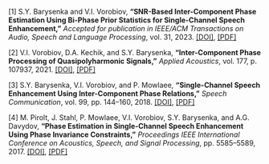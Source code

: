 [1] S.Y. Barysenka and V.I. Vorobiov, **“SNR-Based Inter-Component Phase Estimation Using Bi-Phase Prior Statistics for Single-Channel Speech Enhancement,”** *Accepted for publication in IEEE/ACM Transactions on Audio, Speech and Language Processing*, vol. 31, 2023. [[DOI]](https://doi.org/10.1109/TASLP.2023.3284514), [[PDF]](https://github.com/SiarheiBarysenka/Publications/blob/main/2023-barysenka.pdf)

[2] V.I. Vorobiov, D.A. Kechik, and S.Y. Barysenka, **“Inter-Component Phase Processing of Quasipolyharmonic Signals,”** *Applied Acoustics*, vol. 177, p. 107937, 2021. [[DOI]](https://doi.org/10.1016/j.apacoust.2021.107937), [[PDF]](https://github.com/SiarheiBarysenka/Publications/blob/main/2021-vorobiov.pdf)

[3] S.Y. Barysenka, V.I. Vorobiov, and P. Mowlaee, **“Single-Channel Speech Enhancement Using Inter-Component Phase Relations,”** *Speech Communication*, vol. 99, pp. 144–160, 2018. [[DOI]](https://doi.org/10.1016/j.specom.2018.03.009), [[PDF]](https://github.com/SiarheiBarysenka/Publications/blob/main/2018-barysenka.pdf)

[4] M. Pirolt, J. Stahl, P. Mowlaee, V.I. Vorobiov, S.Y. Barysenka, and A.G. Davydov, **“Phase Estimation in Single-Channel Speech Enhancement Using Phase Invariance Constraints,”** *Proceedings IEEE International Conference on Acoustics, Speech, and Signal Processing*, pp. 5585–5589, 2017. [[DOI]](https://doi.org/10.1109/icassp.2017.7953225), [[PDF]](https://github.com/SiarheiBarysenka/Publications/blob/main/2017-pirolt.pdf)
